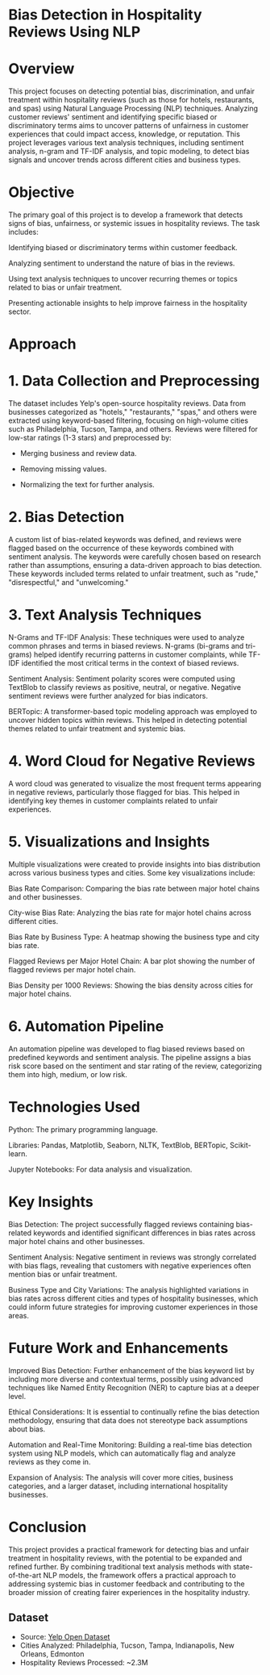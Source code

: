 # Bias Detection in Hospitality Reviews Using NLP

# Overview
This project focuses on detecting potential bias, discrimination, and unfair treatment within hospitality reviews (such as those for hotels, restaurants, and spas) using Natural Language Processing (NLP) techniques. Analyzing customer reviews' sentiment and identifying specific biased or discriminatory terms aims to uncover patterns of unfairness in customer experiences that could impact access, knowledge, or reputation. This project leverages various text analysis techniques, including sentiment analysis, n-gram and TF-IDF analysis, and topic modeling, to detect bias signals and uncover trends across different cities and business types.

# Objective
The primary goal of this project is to develop a framework that detects signs of bias, unfairness, or systemic issues in hospitality reviews. The task includes:

Identifying biased or discriminatory terms within customer feedback.

Analyzing sentiment to understand the nature of bias in the reviews.

Using text analysis techniques to uncover recurring themes or topics related to bias or unfair treatment.

Presenting actionable insights to help improve fairness in the hospitality sector.

# Approach
# 1. Data Collection and Preprocessing
The dataset includes Yelp's open-source hospitality reviews. Data from businesses categorized as "hotels," "restaurants," "spas," and others were extracted using keyword-based filtering, focusing on high-volume cities such as Philadelphia, Tucson, Tampa, and others. Reviews were filtered for low-star ratings (1-3 stars) and preprocessed by:

- Merging business and review data.

- Removing missing values.

- Normalizing the text for further analysis.

# 2. Bias Detection
A custom list of bias-related keywords was defined, and reviews were flagged based on the occurrence of these keywords combined with sentiment analysis. The keywords were carefully chosen based on research rather than assumptions, ensuring a data-driven approach to bias detection. These keywords included terms related to unfair treatment, such as "rude," "disrespectful," and "unwelcoming."

# 3. Text Analysis Techniques
N-Grams and TF-IDF Analysis: These techniques were used to analyze common phrases and terms in biased reviews. N-grams (bi-grams and tri-grams) helped identify recurring patterns in customer complaints, while TF-IDF identified the most critical terms in the context of biased reviews.

Sentiment Analysis: Sentiment polarity scores were computed using TextBlob to classify reviews as positive, neutral, or negative. Negative sentiment reviews were further analyzed for bias indicators.

BERTopic: A transformer-based topic modeling approach was employed to uncover hidden topics within reviews. This helped in detecting potential themes related to unfair treatment and systemic bias.

# 4. Word Cloud for Negative Reviews
A word cloud was generated to visualize the most frequent terms appearing in negative reviews, particularly those flagged for bias. This helped in identifying key themes in customer complaints related to unfair experiences.

# 5. Visualizations and Insights
Multiple visualizations were created to provide insights into bias distribution across various business types and cities. Some key visualizations include:

Bias Rate Comparison: Comparing the bias rate between major hotel chains and other businesses.

City-wise Bias Rate: Analyzing the bias rate for major hotel chains across different cities.

Bias Rate by Business Type: A heatmap showing the business type and city bias rate.

Flagged Reviews per Major Hotel Chain: A bar plot showing the number of flagged reviews per major hotel chain.

Bias Density per 1000 Reviews: Showing the bias density across cities for major hotel chains.

# 6. Automation Pipeline
An automation pipeline was developed to flag biased reviews based on predefined keywords and sentiment analysis. The pipeline assigns a bias risk score based on the sentiment and star rating of the review, categorizing them into high, medium, or low risk.

# Technologies Used
Python: The primary programming language.

Libraries: Pandas, Matplotlib, Seaborn, NLTK, TextBlob, BERTopic, Scikit-learn.

Jupyter Notebooks: For data analysis and visualization.

# Key Insights
Bias Detection: The project successfully flagged reviews containing bias-related keywords and identified significant differences in bias rates across major hotel chains and other businesses.

Sentiment Analysis: Negative sentiment in reviews was strongly correlated with bias flags, revealing that customers with negative experiences often mention bias or unfair treatment.

Business Type and City Variations: The analysis highlighted variations in bias rates across different cities and types of hospitality businesses, which could inform future strategies for improving customer experiences in those areas.

# Future Work and Enhancements
Improved Bias Detection: Further enhancement of the bias keyword list by including more diverse and contextual terms, possibly using advanced techniques like Named Entity Recognition (NER) to capture bias at a deeper level.

Ethical Considerations: It is essential to continually refine the bias detection methodology, ensuring that data does not stereotype back assumptions about bias.

Automation and Real-Time Monitoring: Building a real-time bias detection system using NLP models, which can automatically flag and analyze reviews as they come in.

Expansion of Analysis: The analysis will cover more cities, business categories, and a larger dataset, including international hospitality businesses.

# Conclusion
This project provides a practical framework for detecting bias and unfair treatment in hospitality reviews, with the potential to be expanded and refined further. By combining traditional text analysis methods with state-of-the-art NLP models, the framework offers a practical approach to addressing systemic bias in customer feedback and contributing to the broader mission of creating fairer experiences in the hospitality industry.

## Dataset

- Source: [Yelp Open Dataset](https://business.yelp.com/data/resources/open-dataset/)
- Cities Analyzed: Philadelphia, Tucson, Tampa, Indianapolis, New Orleans, Edmonton
- Hospitality Reviews Processed: \~2.3M

